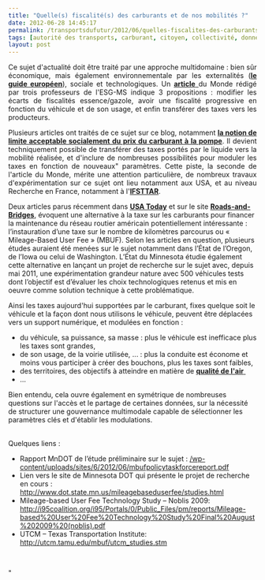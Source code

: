 ```yaml
---
title: "Quelle(s) fiscalité(s) des carburants et de nos mobilités ?"
date: 2012-06-28 14:45:17
permalink: /transportsdufutur/2012/06/quelles-fiscalites-des-carburants-et-de-nos-mobilites.html
tags: [autorité des transports, carburant, citoyen, collectivité, données réelles, externalité, fiscalité, gouvernance, partage de données, Pay as You Move, surveillance]
layout: post
---
```


<p style="text-align: justify">Ce sujet d'actualité doit être traité par une approche multidomaine : bien sûr économique, mais également environnementale par les externalités (<a href="http://ec.europa.eu/transport/sustainable/doc/2008_costs_handbook.pdf" target="_blank"><strong>le guide européen</strong></a>), sociale et technologiques. Un <a href="http://www.lemonde.fr/idees/article/2012/06/27/trois-propositions-pour-reformer-la-fiscalite-des-carburants_1724588_3232.html" target="_blank"><strong>article</strong> </a>du Monde rédigé par trois professeurs de l'ESG-MS indique 3 propositions : modifier les écarts de fiscalités essence/gazole, avoir une fiscalité progressive en fonction du véhicule et de son usage, et enfin transférer des taxes vers les producteurs.</p> <p style="text-align: justify">Plusieurs articles ont traités de ce sujet sur ce blog, notamment <a href="https://gabrielplassat.github.io/transportsdufutur/2009/11/le-prix-du-carburant-a-la-pompe-atil-une-limite.html" target="_blank"><strong>la notion de limite acceptable socialement du prix du carburant à la pompe</strong></a>. Il devient techniquement possible de transférer des taxes portés par le liquide vers la mobilité réalisée, et d'inclure de nombreuses possibilités pour moduler les taxes en fonction de nouveaux" paramètres. Cette piste, la seconde de l'article du Monde, mérite une attention particulière, de nombreux travaux d'expérimentation sur ce sujet ont lieu notamment aux USA, et au niveau Recherche en France, notamment à l'<a href=""http://www.path.berkeley.edu/path/publications/pdf/PRR/91/PRR-91-19.pdf"" target=""_blank""><strong>IFSTTAR</strong></a>. </p>  <!--more-->   <p style=""text-align: justify"">Deux  articles parus récemment dans <a href=""http://www.usatoday.com/news/nation/story/2012-06-03/states-motorist-taxes/55367022/1"" target=""_blank""><strong>USA Today</strong></a> et sur le site <a href=""http://www.roadsbridges.com/mileage-based-user-fees-could-offer-benefits"" target=""_blank""><strong> Roads-and-Bridges</strong></a>, évoquent une alternative à la taxe sur les carburants pour  financer la maintenance du réseau routier américain potentiellement intéressante  : l’instauration d’une taxe sur le nombre de kilomètres parcourus ou «  Mileage-Based User Fee » (MBUF). Selon les articles en question, plusieurs  études auraient été menées sur le sujet notamment dans l’État de l’Oregon, de  l’Iowa ou celui de Washington. L’État du Minnesota étudie également cette  alternative en lançant un projet de recherche sur le sujet avec, depuis mai  2011, une expérimentation grandeur nature avec 500 véhicules tests dont  l’objectif est d’évaluer les choix technologiques retenus et mis en oeuvre comme  solution technique à cette problématique.</p> <p style=""text-align: justify"">Ainsi les taxes aujourd'hui supportées par le carburant, fixes quelque soit le véhicule et la façon dont nous utilisons le véhicule, peuvent être déplacées vers un support numérique, et modulées en fonction :</p> <ul> <li>du véhicule, sa puissance, sa masse : plus le véhicule est inefficace plus les taxes sont grandes,</li> <li>de son usage, de la voirie utilisée, ... : plus la conduite est économe et moins vous participer à créer des bouchons, plus les taxes sont faibles, </li> <li>des territoires, des objectifs à atteindre en matière de <a href=""http://www.respire-asso.org/2012/02/27/pollution-de-lair-et-particules-fines-deux-mois-et-deja-hors-la-loi/"" target=""_blank""><strong>qualité de l'air</strong> </a></li> <li>...</li> </ul> <p style=""text-align: justify"">Bien entendu, cela ouvre également en symétrique de nombreuses questions sur l'accès et le partage de certaines données, sur la nécessité de structurer une gouvernance multimodale capable de sélectionner les paramètres clés et d'établir les modulations.</p> <p style=""text-align: justify""><br />Quelques liens :</p> <ul> <li>Rapport MnDOT de l’étude préliminaire sur le sujet : <a href="https://gabrielplassat.github.io/transportsdufutur/wp-content/uploads/sites/6/2012/06/mbufpolicytaskforcereport.pdf"">/wp-content/uploads/sites/6/2012/06/mbufpolicytaskforcereport.pdf</a></li> <li>Lien  vers le site de Minnesota DOT qui présente le projet de recherche en cours : <a href=""http://www.dot.state.mn.us/mileagebaseduserfee/studies.html"">http://www.dot.state.mn.us/mileagebaseduserfee/studies.html</a></li> <li>Mileage-based User Fee Technology Study – Noblis 2009: <a href="https://gabrielplassat.github.io/transportsdufutur/wp-content/uploads/sites/6/2012/06/Mileage-basedUserFeeTechnologyStudyFinalAugust2009.pdf"">http://i95coalition.org/i95/Portals/0/Public_Files/pm/reports/Mileage-based%20User%20Fee%20Technology%20Study%20Final%20August%202009%20(noblis).pdf</a></li> <li>UTCM – Texas Transportation Institute: <a href=""http://utcm.tamu.edu/mbuf/utcm_studies.stm"">http://utcm.tamu.edu/mbuf/utcm_studies.stm</a></li> </ul> <p style=""text-align: justify""> </p>"

